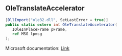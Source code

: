 ## OleTranslateAccelerator

```csharp
[DllImport("ole32.dll", SetLastError = true)]
public static extern int OleTranslateAccelerator(
   IOleInPlaceFrame pFrame,
   ref MSG lpmsg
);
```

Microsoft documentation: [Link](https://learn.microsoft.com/en-us/windows/win32/api/ole2/nf-ole2-oletranslateaccelerator)
